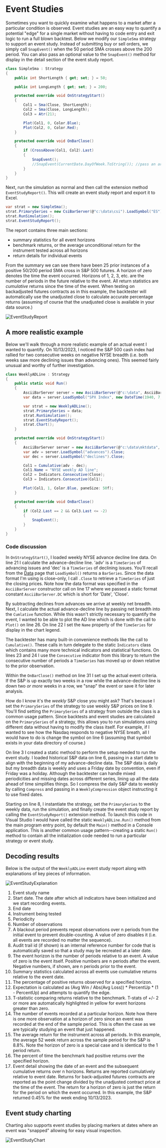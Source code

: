 # Event Studies
Sometimes you want to quickly examine what happens to a market after a particular condition is observed. Event studies are an easy way to quantify a potential "edge" for a single market without having to code entry and exit logic to run a full blown backtest. Below we modify our `SimpleSma` strategy to support an event study. Instead of submitting buy or sell orders, we simply call `SnapEvent()` when the 50 period SMA crosses above the 200 period. You can also pass an optional value to the `SnapEvent()` method for display in the detail section of the event study report.
```csharp
class SimpleSma : Strategy
{
    public int ShortLength { get; set; } = 50;

    public int LongLength { get; set; } = 200;

    protected override void OnStrategyStart()
    {
        Col1 = Sma(Close, ShortLength);
        Col2 = Sma(Close, LongLength);
        Col3 = Atr(21);

        Plot(Col1, 0, Color.Blue);
        Plot(Col2, 0, Color.Red);
    }

    protected override void OnBarClose()
    {
        if (CrossAbove(Col1, Col2).Last)
        {
            SnapEvent();
            //SnapEvent(CurrentDate.DayOfWeek.ToString()); //pass an arbitrary piece of data to be dipslayed in the event study report
        }
    }
}
```
Next, run the simulation as normal and then call the extension method `EventStudyReport()`. This will create an event study report and export it to Excel.
```csharp
var strat = new SimpleSma();
strat.PrimarySeries = new CsiBarServer(@"c:\data\csi").LoadSymbol("ES");
strat.RunSimulation();
strat.EventStudyReport();
```
The report contains three main sections: 
- summary statistics for all event horizons
- benchmark returns, or the average unconditional return for the instrument tested across all horizons
- return details for individual events

 From the summary we can see there have been 25 prior instances of a positive 50/200 period SMA cross in S&P 500 futures. A horizon of zero denotes the time the event occurred. Horizons of 1, 2, 3, etc. are the number of periods in the future relative to the event. All return statistics are *cumulative* returns since the time of the event. When testing on backadjusted futures contracts as in this example, the backtester will automatically use the unadjusted close to calculate accurate percentage returns (assuming of course that the unadjusted close is available in your data source.)

![EventStudyReport](../images/EventStudy1.png)

## A more realistic example

Below we'll walk through a more realistic example of an actual event I wanted to quantify. On 10/13/2023, I noticed the S&P 500 cash index had rallied for two consecutive weeks on negative NYSE breadth (i.e. both weeks saw more declining issues than advancing ones). This seemed fairly unusual and worthy of further investigation.

```csharp
class WeeklyADLine : Strategy
{
    public static void Run()
    {
        AsciiBarServer server = new AsciiBarServer(@"c:\data", AsciiBarServer.DOHLC);
        var data = server.LoadSymbol("SPX Index", new DateTime(1940, 7, 19)).Compress(new WeeklyCompression() { UseFixedDates = true });

        var strat = new WeeklyADLine();
        strat.PrimarySeries = data;
        strat.RunSimulation();
        strat.EventStudyReport();
        strat.Chart();
    }

    protected override void OnStrategyStart()
    {
        AsciiBarServer server = new AsciiBarServer(@"c:\data\mktdata", AsciiBarServer.DC);
        var adv = server.LoadSymbol("advances").Close;
        var dec = server.LoadSymbol("declines").Close;

        Col1 = Cumulative(adv - dec);
        Col1.Name = "NYSE weekly AD line";
        Col2 = Indicators.Consecutive(Close);
        Col3 = Indicators.Consecutive(Col1);

        Plot(Col1, 1, Color.Blue, paneSize: 50f);
    }

    protected override void OnBarClose()
    {
        if (Col2.Last == 2 && Col3.Last <= -2)
        {
            SnapEvent();
        }
    }
}
```
### Code discussion
In `OnStrategyStart()`, I loaded weekly NYSE advance decline line data. On line 21 I calculate the advance-decline line. 'adv' is a `TimeSeries` of advancing issues and 'dec' is a `TimeSeries` of declining issues. You'll recall from the [Data](Data.md) page that `LoadSymbol()` returns a `BarSeries`. Since the data format I'm using is close-only, I call `.Close` to retrieve a `TimeSeries` of just the closing prices. Note how the data format was specified in the `AsciiBarServer` constructor call on line 17 where we passed a static format constant `AsciiBarServer.DC` which is short for 'Date', 'Close'.

By subtracting declines from advances we arrive at weekly net breadth. Next, I calculate the actual advance-decline line by passing net breadth into the `Cumlative` function. While this wasn't strictly necessary to quantify the event, I wanted to be able to plot the AD line which is done with the call to `Plot()` on line 26. On line 22 I set the `Name` property of the `TimeSeries` for display in the chart legend.

The backtester has many built-in convenience methods like the call to `Cumulative()`. These calls in turn delegate to the static `Indicators` class which contains many more technical indicators and statistical functions. On lines 23 and 24 I use the `Consecutive` indicator from this library to return the consecutive number of periods a `TimeSeries` has moved up or down relative to the prior observation.

Within the `OnBarClose()` method on line 31 I set up the actual event criteria. If the S&P is up exactly two weeks in a row while the advance-decline line is down two *or more* weeks in a row, we "snap" the event or save it for later analysis.

How do I know it's the *weekly* S&P close you might ask? That's because I set the `PrimarySeries` of the strategy to use weekly S&P prices on line 9. You'll find setting the `PrimarySeries` of a strategy from outside the class is a common usage pattern. Since backtests and event studies are calculated on the `PrimarySeries` of a strategy, this allows you to run simulations using different data without having to modify the class itself. For example, if I wanted to see how the Nasdaq responds to negative NYSE breath, all I would have to do is change the symbol on line 6 (assuming that symbol exists in your data directory of course.)

On line 3 I created a static method to perform the setup needed to run the event study. I loaded historical S&P data on line 6, passing in a start date to align with the beginning of my advance-decline data. The S&P data is daily but my breadth data is weekly and uses a Friday date by convention, even if Friday was a holiday. Although the backtester can handle mixed periodicities and missing dates across different series, lining up all the data ahead of time simplifies things. So I compress the daily S&P data to weekly by calling `Compress` and passing in a `WeeklyCompression` object instructing it to use fixed dates.

Starting on line 8, I instantiate the strategy, set the `PrimarySeries` to the weekly data, run the simulation, and finally create the event study report by calling the `EventStudyReport()` extension method. To launch this code in Visual Studio I would have called the static `WeeklyADLine.Run()` method from the main program entry point, by default the `Main()` method in a Console application. This is another common usage pattern--creating a static `Run()` method to contain all the initialization code needed to run a particular strategy or event study.

## Decoding results
Below is the output of the `WeeklyADLine` event study report along with explanations of key pieces of information.

![EventStudyExplanation](../images/EventStudyExample.png)

1. Event study name
2. Start date. The date after which all indicators have been initialized and we start recording events.
3. End date
4. Instrument being tested
5. Periodicity
6. Number of observations
7. A blackout period prevents repeat observations over n periods from the initial event to prevent double-counting. A value of zero disables it (i.e. all events are recorded no matter the sequence).
8. Audit trail id (if shown) is an internal reference number for code that is automatically saved so that a study may be recreated at a later date.
9. The event horizon is the number of periods relative to an event. A value of zero is the event itself. Positive numbers are n periods after the event. Negative numbers, if shown, are n periods prior to the event.
10. Summary statistics calculated across all events use cumulative returns relative to the event date.
11. The percentage of positive returns observed for a specified horizon.
12. Expectation is calculated as (Avg Win / Abs(Avg Loss)) * PercentUp * (1 - PercentUp) and attempts to quantify the edge.
13. T-statistic comparing returns relative to the benchmark. T-stats of +/- 2 or more are automatically highlighted in yellow for event horizons greater than zero.
14. The number of events recorded at a particular horizon. Note how there is one more observation at a horizon of zero since an event was recorded at the end of the sample period. This is often the case as we are typically studying an event that just happened.
15. The average return for the instrument across all periods. In this example, the average 52 week return across the sample period for the S&P is 8.8%. Note the horizon of zero is a special case and is identical to the 1 period return.
16. The percent of time the benchmark had positive returns over the specified horizon.
17. Event detail showing the date of an event and the subsequent cumulative returns over n horizons. Returns are reported cumulatively relative to event date. Returns for back-adjusted futures contracts are reported as the point change divided by the unadjusted contract price at the time of the event. The return for a horizon of zero is just the return for the period on which the event occurred. In this example, the S&P returned 0.45% for the week ending 10/13/2023.

## Event study charting
Charting also supports event studies by placing markers at dates where an event was "snapped" allowing for easy visual inspection.

![EventStudyChart](../images/EventStudy2.png)
